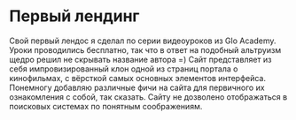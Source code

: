 # Первый лендинг

Свой первый лендос я сделал по серии видеоуроков из Glo Academy. Уроки проводились бесплатно, так что в ответ на подобный альтруизм щедро решил не скрывать название автора =) 
Сайт представляет из себя импровизированный клон одной из страниц портала о кинофильмах, с вёрсткой самых основных элементов интерфейса.
Понемногу добавляю различные фичи на сайта для первичного их ознакомления с собой, так сказать.
Сайту не дозволено отображаться в поисковых системах по понятным соображениям.
